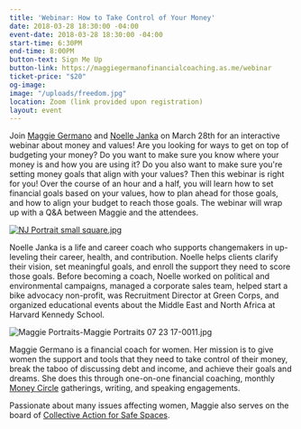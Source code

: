 ```yaml
---
title: 'Webinar: How to Take Control of Your Money'
date: 2018-03-28 18:30:00 -04:00
event-date: 2018-03-28 18:30:00 -04:00
start-time: 6:30PM
end-time: 8:00PM
button-text: Sign Me Up
button-link: https://maggiegermanofinancialcoaching.as.me/webinar
ticket-price: "$20"
og-image: 
image: "/uploads/freedom.jpg"
location: Zoom (link provided upon registration)
layout: event
---
```


Join [Maggie Germano](http://maggiegermano.com/) and [Noelle Janka](http://www.noellejanka.com/) on March 28th for an interactive webinar about money and values! Are you looking for ways to get on top of budgeting your money? Do you want to make sure you know where your money is and how you are using it? Do you also want to make sure you're setting money goals that align with your values? Then this webinar is right for you! Over the course of an hour and a half, you will learn how to set financial goals based on your values, how to plan ahead for those goals, and how to align your budget to reach those goals. The webinar will wrap up with a Q&A between Maggie and the attendees.

[![NJ Portrait small square.jpg](/uploads/NJ%20Portrait%20small%20square.jpg)](http://www.noellejanka.com/)

Noelle Janka is a life and career coach who supports changemakers in up-leveling their career, health, and contribution. Noelle helps clients clarify their vision, set meaningful goals, and enroll the support they need to score those goals. Before becoming a coach, Noelle worked on political and environmental campaigns, managed a corporate sales team, helped start a bike advocacy non-profit, was Recruitment Director at Green Corps, and organized educational events about the Middle East and North Africa at Harvard Kennedy School.

![Maggie Portraits-Maggie Portraits 07 23 17-0011.jpg](/uploads/Maggie%20Portraits-Maggie%20Portraits%2007%2023%2017-0011.jpg)

Maggie Germano is a financial coach for women. Her mission is to give women the support and tools that they need to take control of their money, break the taboo of discussing debt and income, and achieve their goals and dreams. She does this through one-on-one financial coaching, monthly [Money Circle](https://www.maggiegermano.com/moneycircle/) gatherings, writing, and speaking engagements.

Passionate about many issues affecting women, Maggie also serves on the board of [Collective Action for Safe Spaces](http://www.collectiveactiondc.org/).